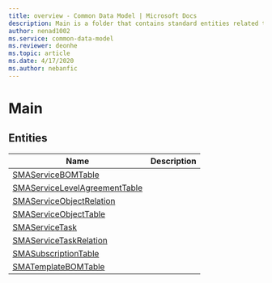```yaml
---
title: overview - Common Data Model | Microsoft Docs
description: Main is a folder that contains standard entities related to the Common Data Model.
author: nenad1002
ms.service: common-data-model
ms.reviewer: deonhe
ms.topic: article
ms.date: 4/17/2020
ms.author: nebanfic
---
```


# Main


## Entities

|Name|Description|
|---|---|
|[SMAServiceBOMTable](SMAServiceBOMTable.md)||
|[SMAServiceLevelAgreementTable](SMAServiceLevelAgreementTable.md)||
|[SMAServiceObjectRelation](SMAServiceObjectRelation.md)||
|[SMAServiceObjectTable](SMAServiceObjectTable.md)||
|[SMAServiceTask](SMAServiceTask.md)||
|[SMAServiceTaskRelation](SMAServiceTaskRelation.md)||
|[SMASubscriptionTable](SMASubscriptionTable.md)||
|[SMATemplateBOMTable](SMATemplateBOMTable.md)||
